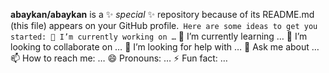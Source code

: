 **abaykan/abaykan** is a ✨ _special_ ✨ repository because of its README.md (this file) appears on your GitHub profile.`
Here are some ideas to get you started:
🔭 I’m currently working on …`
🌱 I’m currently learning …
👯 I’m looking to collaborate on …
🤔 I’m looking for help with …
💬 Ask me about …
📫 How to reach me: …
😄 Pronouns: …
⚡ Fun fact: …